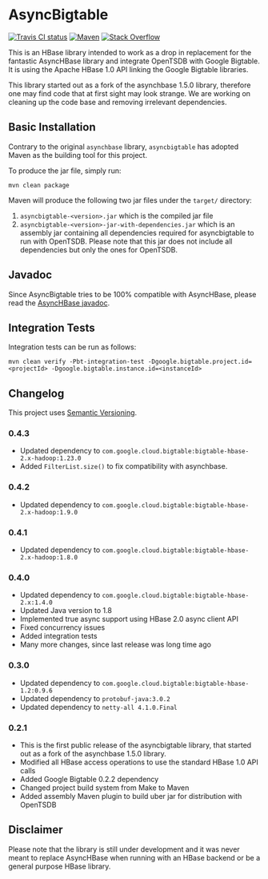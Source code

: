 # AsyncBigtable 

[![Travis CI status][travis-shield]][travis-link]
[![Maven][maven-shield]][maven-link]
[![Stack Overflow][stackoverflow-shield]][stackoverflow-link]

This is an HBase library intended to work as a drop in replacement for the
fantastic AsyncHBase library and integrate OpenTSDB with Google Bigtable.
It is using the Apache HBase 1.0 API linking the Google Bigtable
libraries. 

This library started out as a fork of the asynchbase 1.5.0 library, therefore one may 
find code that at first sight may look strange. We are working on cleaning
up the code base and removing irrelevant dependencies.

## Basic Installation

Contrary to the original `asynchbase` library, `asyncbigtable` has adopted Maven
as the building tool for this project.

To produce the jar file, simply run:

    mvn clean package

Maven will produce the following two jar files under the `target/` directory:

1. `asyncbigtable-<version>.jar` which is the compiled jar file
2. `asyncbigtable-<version>-jar-with-dependencies.jar` which is an assembly jar containing 
all dependencies required for asyncbigtable to run with OpenTSDB. Please note that this 
jar does not include all dependencies but only the ones for OpenTSDB.

## Javadoc

Since AsyncBigtable tries to be 100% compatible with AsyncHBase, please read the 
[AsyncHBase javadoc](http://opentsdb.github.io/asynchbase/javadoc/index.html).

## Integration Tests

Integration tests can be run as follows:

    mvn clean verify -Pbt-integration-test -Dgoogle.bigtable.project.id=<projectId> -Dgoogle.bigtable.instance.id=<instanceId> 

## Changelog

This project uses [Semantic Versioning](http://semver.org/).

### 0.4.3

- Updated dependency to `com.google.cloud.bigtable:bigtable-hbase-2.x-hadoop:1.23.0`
- Added `FilterList.size()` to fix compatibility with asynchbase.

### 0.4.2

- Updated dependency to `com.google.cloud.bigtable:bigtable-hbase-2.x-hadoop:1.9.0`

### 0.4.1

- Updated dependency to `com.google.cloud.bigtable:bigtable-hbase-2.x-hadoop:1.8.0`

### 0.4.0

- Updated dependency to `com.google.cloud.bigtable:bigtable-hbase-2.x:1.4.0`
- Updated Java version to 1.8
- Implemented true async support using HBase 2.0 async client API
- Fixed concurrency issues
- Added integration tests
- Many more changes, since last release was long time ago

### 0.3.0

- Updated dependency to `com.google.cloud.bigtable:bigtable-hbase-1.2:0.9.6`
- Updated dependency to `protobuf-java:3.0.2`
- Updated dependency to `netty-all 4.1.0.Final`

### 0.2.1

- This is the first public release of the asyncbigtable library, that
started out as a fork of the asynchbase 1.5.0 library.
- Modified all HBase access operations to use the standard HBase 1.0 API calls
- Added Google Bigtable 0.2.2 dependency
- Changed project build system from Make to Maven
- Added assembly Maven plugin to build uber jar for distribution with OpenTSDB

## Disclaimer

Please note that the library is still under development and it was never meant
to replace AsyncHBase when running with an HBase backend or be a general
purpose HBase library.

<!-- references -->

[travis-shield]: https://travis-ci.org/OpenTSDB/asyncbigtable.svg
[travis-link]: https://travis-ci.org/OpenTSDB/asyncbigtable
[maven-shield]: https://img.shields.io/maven-central/v/com.pythian.opentsdb/asyncbigtable.svg
[maven-link]: https://search.maven.org/#search%7Cga%7C1%7Ccom.pythian.opentsdb
[stackoverflow-shield]: https://img.shields.io/badge/stackoverflow-opentsdb-green.svg
[stackoverflow-link]: https://stackoverflow.com/questions/tagged/opentsdb
